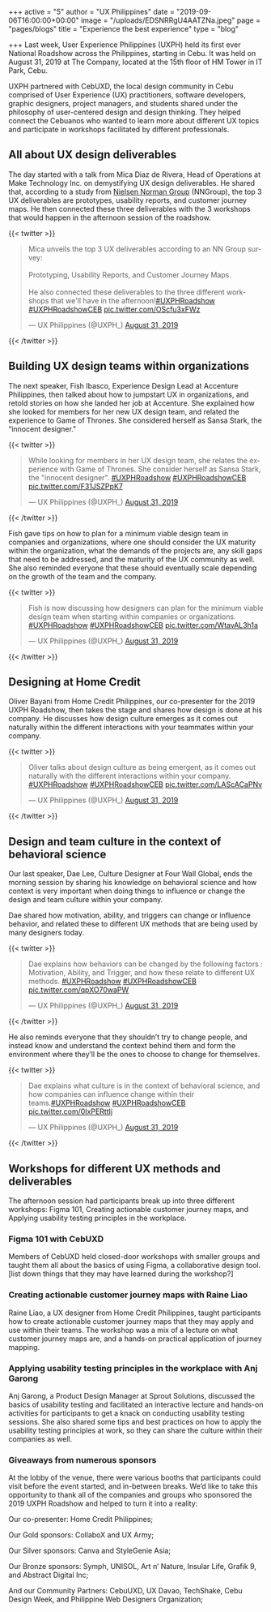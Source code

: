 +++
active = "5"
author = "UX Philippines"
date = "2019-09-06T16:00:00+00:00"
image = "/uploads/EDSNRRgU4AATZNa.jpeg"
page = "pages/blogs"
title = "Experience the best experience"
type = "blog"

+++
Last week, User Experience Philippines (UXPH) held its first ever National Roadshow across the Philippines, starting in Cebu. It was held on August 31, 2019 at The Company, located at the 15th floor of HM Tower in IT Park, Cebu.

UXPH partnered with CebUXD, the local design community in Cebu comprised of User Experience (UX) practitioners, software developers, graphic designers, project managers, and students shared under the philosophy of user-centered design and design thinking. They helped connect the Cebuanos who wanted to learn more about different UX topics and participate in workshops facilitated by different professionals.

## All about UX design deliverables

The day started with a talk from Mica Diaz de Rivera, Head of Operations at Make Technology Inc. on demystifying UX design deliverables. He shared that, according to a study from [Nielsen Norman Group](http://nngroup.com) (NNGroup), the top 3 UX deliverables are prototypes, usability reports, and customer journey maps. He then connected these three deliverables with the 3 workshops that would happen in the afternoon session of the roadshow.

{{< twitter >}}
<div class="embed_tweet">
<blockquote class="twitter-tweet" data-conversation="none" data-dnt="true"><p lang="en" dir="ltr">Mica unveils the top 3 UX deliverables according to an NN Group survey:<br><br>Prototyping, Usability Reports, and Customer Journey Maps.<br><br>He also connected these deliverables to the three different workshops that we'll have in the afternoon!<a href="[https://twitter.com/hashtag/UXPHRoadshow?src=hash&ref_src=twsrc%5Etfw](https://twitter.com/hashtag/UXPHRoadshow?src=hash&ref_src=twsrc%5Etfw "https://twitter.com/hashtag/UXPHRoadshow?src=hash&ref_src=twsrc%5Etfw")">#UXPHRoadshow</a> <a href="[https://twitter.com/hashtag/UXPHRoadshowCEB?src=hash&ref_src=twsrc%5Etfw](https://twitter.com/hashtag/UXPHRoadshow?src=hash&ref_src=twsrc%5Etfw "https://twitter.com/hashtag/UXPHRoadshow?src=hash&ref_src=twsrc%5Etfw")">#UXPHRoadshowCEB</a> <a href="https://t.co/OScfu3xFWz">pic.twitter.com/OScfu3xFWz</a></p>— UX Philippines (@UXPH_) <a href="[https://twitter.com/UXPH_/status/1167608188130037760?ref_src=twsrc%5Etfw](https://twitter.com/hashtag/UXPHRoadshow?src=hash&ref_src=twsrc%5Etfw "https://twitter.com/hashtag/UXPHRoadshow?src=hash&ref_src=twsrc%5Etfw")">August 31, 2019</a></blockquote> <script async src="[https://platform.twitter.com/widgets.js](https://twitter.com/hashtag/UXPHRoadshow?src=hash&ref_src=twsrc%5Etfw "https://twitter.com/hashtag/UXPHRoadshow?src=hash&ref_src=twsrc%5Etfw")" charset="utf-8"></script>
</div>
{{< /twitter >}}

## Building UX design teams within organizations

The next speaker, Fish Ibasco, Experience Design Lead at Accenture Philippines, then talked about how to jumpstart UX in organizations, and retold stories on how she landed her job at Accenture. She explained how she looked for members for her new UX design team, and related the experience to Game of Thrones. She considered herself as Sansa Stark, the “innocent designer."

{{< twitter >}}
<div class="embed_tweet">

<blockquote class="twitter-tweet" data-conversation="none" data-dnt="true"><p lang="en" dir="ltr">While looking for members in her UX design team, she relates the experience with Game of Thrones. She consider herself as Sansa Stark, the "innocent designer". <a href="[https://twitter.com/hashtag/UXPHRoadshow?src=hash&ref_src=twsrc%5Etfw](https://twitter.com/hashtag/UXPHRoadshow?src=hash&ref_src=twsrc%5Etfw "https://twitter.com/hashtag/UXPHRoadshow?src=hash&ref_src=twsrc%5Etfw")">#UXPHRoadshow</a> <a href="[https://twitter.com/hashtag/UXPHRoadshowCEB?src=hash&ref_src=twsrc%5Etfw](https://twitter.com/hashtag/UXPHRoadshowCEB?src=hash&ref_src=twsrc%5Etfw "https://twitter.com/hashtag/UXPHRoadshowCEB?src=hash&ref_src=twsrc%5Etfw")">#UXPHRoadshowCEB</a> <a href="https://t.co/F31JSZPpK7">pic.twitter.com/F31JSZPpK7</a></p>— UX Philippines (@UXPH_) <a href="[https://twitter.com/UXPH_/status/1167616043277148160?ref_src=twsrc%5Etfw](https://twitter.com/UXPH_/status/1167616043277148160?ref_src=twsrc%5Etfw "https://twitter.com/UXPH_/status/1167616043277148160?ref_src=twsrc%5Etfw")">August 31, 2019</a></blockquote> <script async src="[https://platform.twitter.com/widgets.js](https://platform.twitter.com/widgets.js "https://platform.twitter.com/widgets.js")" charset="utf-8"></script>

</div>
{{< /twitter >}}

Fish gave tips on how to plan for a minimum viable design team in companies and organizations, where one should consider the UX maturity within the organization, what the demands of the projects are, any skill gaps that need to be addressed, and the maturity of the UX community as well. She also reminded everyone that these should eventually scale depending on the growth of the team and the company.

{{< twitter >}}
<div class="embed_tweet">

<blockquote class="twitter-tweet" data-conversation="none" data-dnt="true"><p lang="en" dir="ltr">Fish is now discussing how designers can plan for the minimum viable design team when starting within companies or organizations. <a href="[https://twitter.com/hashtag/UXPHRoadshow?src=hash&ref_src=twsrc%5Etfw](https://twitter.com/hashtag/UXPHRoadshow?src=hash&ref_src=twsrc%5Etfw "https://twitter.com/hashtag/UXPHRoadshow?src=hash&ref_src=twsrc%5Etfw")">#UXPHRoadshow</a> <a href="[https://twitter.com/hashtag/UXPHRoadshowCEB?src=hash&ref_src=twsrc%5Etfw](https://twitter.com/hashtag/UXPHRoadshowCEB?src=hash&ref_src=twsrc%5Etfw "https://twitter.com/hashtag/UXPHRoadshowCEB?src=hash&ref_src=twsrc%5Etfw")">#UXPHRoadshowCEB</a> <a href="https://t.co/WtavAL3h1a">pic.twitter.com/WtavAL3h1a</a></p>— UX Philippines (@UXPH_) <a href="[https://twitter.com/UXPH_/status/1167619168549490689?ref_src=twsrc%5Etfw](https://twitter.com/UXPH_/status/1167619168549490689?ref_src=twsrc%5Etfw "https://twitter.com/UXPH_/status/1167619168549490689?ref_src=twsrc%5Etfw")">August 31, 2019</a></blockquote> <script async src="[https://platform.twitter.com/widgets.js](https://platform.twitter.com/widgets.js "https://platform.twitter.com/widgets.js")" charset="utf-8"></script>

</div>
{{< /twitter >}}

## Designing at Home Credit

Oliver Bayani from Home Credit Philippines, our co-presenter for the 2019 UXPH Roadshow, then takes the stage and shares how design is done at his company. He discusses how design culture emerges as it comes out naturally within the different interactions with your teammates within your company.

{{< twitter >}}
<div class="embed_tweet">

<blockquote class="twitter-tweet" data-conversation="none" data-dnt="true"><p lang="en" dir="ltr">Oliver talks about design culture as being emergent, as it comes out naturally with the different interactions within your company. <a href="[https://twitter.com/hashtag/UXPHRoadshow?src=hash&ref_src=twsrc%5Etfw](https://twitter.com/hashtag/UXPHRoadshow?src=hash&ref_src=twsrc%5Etfw "https://twitter.com/hashtag/UXPHRoadshow?src=hash&ref_src=twsrc%5Etfw")">#UXPHRoadshow</a> <a href="[https://twitter.com/hashtag/UXPHRoadshowCEB?src=hash&ref_src=twsrc%5Etfw](https://twitter.com/hashtag/UXPHRoadshowCEB?src=hash&ref_src=twsrc%5Etfw "https://twitter.com/hashtag/UXPHRoadshowCEB?src=hash&ref_src=twsrc%5Etfw")">#UXPHRoadshowCEB</a> <a href="https://t.co/LAScACaPNv">pic.twitter.com/LAScACaPNv</a></p>— UX Philippines (@UXPH_) <a href="[https://twitter.com/UXPH_/status/1167626449785802752?ref_src=twsrc%5Etfw](https://twitter.com/UXPH_/status/1167626449785802752?ref_src=twsrc%5Etfw "https://twitter.com/UXPH_/status/1167626449785802752?ref_src=twsrc%5Etfw")">August 31, 2019</a></blockquote> <script async src="[https://platform.twitter.com/widgets.js](https://platform.twitter.com/widgets.js "https://platform.twitter.com/widgets.js")" charset="utf-8"></script>

</div>
{{< /twitter >}}

## Design and team culture in the context of behavioral science

Our last speaker, Dae Lee, Culture Designer at Four Wall Global, ends the morning session by sharing his knowledge on behavioral science and how context is very important when doing things to influence or change the design and team culture within your company.

Dae shared how motivation, ability, and triggers can change or influence behavior, and related these to different UX methods that are being used by many designers today.

{{< twitter >}}
<div class="embed_tweet">

<blockquote class="twitter-tweet" data-conversation="none" data-dnt="true"><p lang="en" dir="ltr">Dae explains how behaviors can be changed by the following factors : Motivation, Ability, and Trigger, and how these relate to different UX methods. <a href="[https://twitter.com/hashtag/UXPHRoadshow?src=hash&ref_src=twsrc%5Etfw](https://twitter.com/hashtag/UXPHRoadshow?src=hash&ref_src=twsrc%5Etfw "https://twitter.com/hashtag/UXPHRoadshow?src=hash&ref_src=twsrc%5Etfw")">#UXPHRoadshow</a> <a href="[https://twitter.com/hashtag/UXPHRoadshowCEB?src=hash&ref_src=twsrc%5Etfw](https://twitter.com/hashtag/UXPHRoadshowCEB?src=hash&ref_src=twsrc%5Etfw "https://twitter.com/hashtag/UXPHRoadshowCEB?src=hash&ref_src=twsrc%5Etfw")">#UXPHRoadshowCEB</a> <a href="https://t.co/qpXO70waPW">pic.twitter.com/qpXO70waPW</a></p>— UX Philippines (@UXPH_) <a href="[https://twitter.com/UXPH_/status/1167638578895056898?ref_src=twsrc%5Etfw](https://twitter.com/UXPH_/status/1167638578895056898?ref_src=twsrc%5Etfw "https://twitter.com/UXPH_/status/1167638578895056898?ref_src=twsrc%5Etfw")">August 31, 2019</a></blockquote> <script async src="[https://platform.twitter.com/widgets.js](https://platform.twitter.com/widgets.js "https://platform.twitter.com/widgets.js")" charset="utf-8"></script>

</div>
{{< /twitter >}}

He also reminds everyone that they shouldn’t try to change people, and instead know and understand the context behind them and form the environment where they’ll be the ones to choose to change for themselves.

{{< twitter >}}
<div class="embed_tweet">

<blockquote class="twitter-tweet" data-conversation="none" data-dnt="true"><p lang="en" dir="ltr">Dae explains what culture is in the context of behavioral science, and how companies can influence change within their teams.<a href="[https://twitter.com/hashtag/UXPHRoadshow?src=hash&ref_src=twsrc%5Etfw](https://twitter.com/hashtag/UXPHRoadshow?src=hash&ref_src=twsrc%5Etfw "https://twitter.com/hashtag/UXPHRoadshow?src=hash&ref_src=twsrc%5Etfw")">#UXPHRoadshow</a> <a href="[https://twitter.com/hashtag/UXPHRoadshowCEB?src=hash&ref_src=twsrc%5Etfw](https://twitter.com/hashtag/UXPHRoadshowCEB?src=hash&ref_src=twsrc%5Etfw "https://twitter.com/hashtag/UXPHRoadshowCEB?src=hash&ref_src=twsrc%5Etfw")">#UXPHRoadshowCEB</a> <a href="https://t.co/0IxPERttIj">pic.twitter.com/0IxPERttIj</a></p>— UX Philippines (@UXPH_) <a href="[https://twitter.com/UXPH_/status/1167639706374303744?ref_src=twsrc%5Etfw](https://twitter.com/UXPH_/status/1167639706374303744?ref_src=twsrc%5Etfw "https://twitter.com/UXPH_/status/1167639706374303744?ref_src=twsrc%5Etfw")">August 31, 2019</a></blockquote> <script async src="[https://platform.twitter.com/widgets.js](https://platform.twitter.com/widgets.js "https://platform.twitter.com/widgets.js")" charset="utf-8"></script>

</div>
{{< /twitter >}}

## Workshops for different UX methods and deliverables

The afternoon session had participants break up into three different workshops: Figma 101, Creating actionable customer journey maps, and Applying usability testing principles in the workplace.

### Figma 101 with CebUXD

Members of CebUXD held closed-door workshops with smaller groups and taught them all about the basics of using Figma, a collaborative design tool. \[list down things that they may have learned during the workshop?\]

### Creating actionable customer journey maps with Raine Liao

Raine Liao, a UX designer from Home Credit Philippines, taught participants how to create actionable customer journey maps that they may apply and use within their teams. The workshop was a mix of a lecture on what customer journey maps are, and a hands-on practical application of journey mapping.

### Applying usability testing principles in the workplace with Anj Garong

Anj Garong, a Product Design Manager at Sprout Solutions, discussed the basics of usability testing and facilitated an interactive lecture and hands-on activities for participants to get a knack on conducting usability testing sessions. She also shared some tips and best practices on how to apply the usability testing principles at work, so they can share the culture within their companies as well.

### Giveaways from numerous sponsors

At the lobby of the venue, there were various booths that participants could visit before the event started, and in-between breaks. We’d like to take this opportunity to thank all of the companies and groups who sponsored the 2019 UXPH Roadshow and helped to turn it into a reality:

Our co-presenter: Home Credit Philippines;

Our Gold sponsors: CollaboX and UX Army;

Our Silver sponsors: Canva and StyleGenie Asia;

Our Bronze sponsors: Symph, UNISOL, Art n’ Nature, Insular Life, Grafik 9, and Abstract Digital Inc;

And our Community Partners: CebuUXD, UX Davao, TechShake, Cebu Design Week, and Philippine Web Designers Organization;